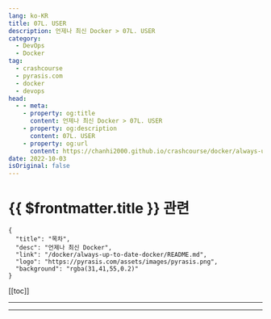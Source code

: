 ```yaml
---
lang: ko-KR
title: 07L. USER
description: 언제나 최신 Docker > 07L. USER
category: 
  - DevOps
  - Docker
tag: 
  - crashcourse
  - pyrasis.com
  - docker
  - devops
head:
  - - meta:
    - property: og:title
      content: 언제나 최신 Docker > 07L. USER
    - property: og:description
      content: 07L. USER
    - property: og:url
      content: https://chanhi2000.github.io/crashcourse/docker/always-up-to-date-docker/07L.html
date: 2022-10-03
isOriginal: false
---
```


# {{ $frontmatter.title }} 관련

```component VPCard
{
  "title": "목차",
  "desc": "언제나 최신 Docker",
  "link": "/docker/always-up-to-date-docker/README.md",
  "logo": "https://pyrasis.com/assets/images/pyrasis.png",
  "background": "rgba(31,41,55,0.2)"
}
```

[[toc]]

---

<SiteInfo
  name="7장 - 12. USER"
  desc="언제나 최신 Docker"
  url="https://pyrasis.com/jHLsAlwaysUpToDateDocker/Unit07/12"
  logo="https://pyrasis.com/assets/images/pyrasis.png"
  preview="https://pyrasis.com/assets/images/profile1.png"/>

<!-- TODO: 작성 -->

---

<TagLinks />